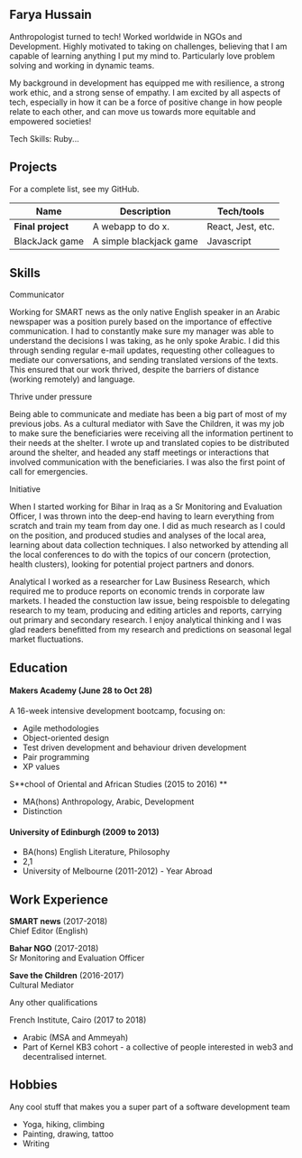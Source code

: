 ## Farya Hussain

Anthropologist turned to tech! Worked worldwide in NGOs and Development. Highly motivated to taking on challenges, believing that I am capable of learning anything I put my mind to. Particularly love problem solving and working in dynamic teams.

My background in development has equipped me with resilience, a strong work ethic, and a strong sense of empathy. I am excited by all aspects of tech, especially in how it can be a force of positive change in how people relate to each other, and can move us towards more equitable and empowered societies!

<!-- After graduation I worked in several places (France, Greece, Iraq and Egypt), in various roles within international development agencies. Between then and now, I have studied Arabic at the French Institute in Cairo, trained at a Muay Thai camp, worked as a project manager on some local construction projects, started teaching myself how to code, and received two scholarships (Makers and Kernel) to learn more about tech, coding, and web3! -->

<!-- Since June 2021, I have been studying with a full scholarship at Makers Academy, a developer bootcamp. Intensive, the course has given me fundamentals of software development through making interesting projects. I have also been learning best coding practices. I am excited to be in a dynamic and creative working environment! -->

Tech Skills: Ruby...

## Projects

For a complete list, see my GitHub.

| Name              | Description             | Tech/tools        |
| ----------------- | ----------------------- | ----------------- |
| **Final project** | A webapp to do x.       | React, Jest, etc. |
| BlackJack game    | A simple blackjack game | Javascript        |

## Skills

<!--
-STAR
-What was the situation/task? (ST)

-How was the skill used?

-What did you do? (action)

-What was the result?

Consider skills relevent to software development. Then consider your best skills. Pick 2-4 skills and write a short descriptive paragraph for each one. You should demonstrate how capable you are at this skill with examples.
(Using a STAR example Paragraph) Consider the questions below.
 -->

Communicator

Working for SMART news as the only native English speaker in an Arabic newspaper was a position purely based on the importance of effective communication. I had to constantly make sure my manager was able to understand the decisions I was taking, as he only spoke Arabic. I did this through sending regular e-mail updates, requesting other colleagues to mediate our conversations, and sending translated versions of the texts. This ensured that our work thrived, despite the barriers of distance (working remotely) and language.

Thrive under pressure

Being able to communicate and mediate has been a big part of most of my previous jobs. As a cultural mediator with Save the Children, it was my job to make sure the beneficiaries were receiving all the information pertinent to their needs at the shelter. I wrote up and translated copies to be distributed around the shelter, and headed any staff meetings or interactions that involved communication with the beneficiaries. I was also the first point of call for emergencies.

Initiative

When I started working for Bihar in Iraq as a Sr Monitoring and Evaluation Officer, I was thrown into the deep-end having to learn everything from scratch and train my team from day one. I did as much research as I could on the position, and produced studies and analyses of the local area, learning about data collection techniques. I also networked by attending all the local conferences to do with the topics of our concern (protection, health clusters), looking for potential project partners and donors.

Analytical
I worked as a researcher for Law Business Research, which required me to produce reports on economic trends in corporate law markets. I headed the constuction law issue, being respoisble to delegating research to my team, producing and editing articles and reports, carrying out primary and secondary research. I enjoy analytical thinking and I was glad readers benefitted from my research and predictions on seasonal legal market fluctuations.

<!-- #### This Skill

- Experience
- Achievements
- Evidence (STAR)

#### Another Skill

Descriptive paragraph of how capable you are at this skill and, if relevant, how it has developed (again use STAR for this)

- I achieved A during my work at B (job, or otherwise)
- I contributed to the growth of X while doing Y (job, or otherwise)
- I built this, made this, broke this, fixed this, etc.
- A link to some on-line evidence (blogs, videos, articles, etc.)
 -->

## Education

#### Makers Academy (June 28 to Oct 28)

<!-- - Use short descriptions of what you did and a skill you used. (Similar to format from the 'Work Experience' section above) -->
<!-- - e.g Frequently used pairing in order to problem solve effeciently, requiring teamwork and communication.
- you might also mention aspects some other skills/knowledge listed below:
- OOP, TDD, MVC, DDD
- Agile/XP
- Ruby, Rails, JavaScript
- RSpec, Jasmine -->

A 16-week intensive development bootcamp, focusing on:

- Agile methodologies
- Object-oriented design
- Test driven development and behaviour driven development
- Pair programming
- XP values

S**chool of Oriental and African Studies (2015 to 2016)
**

- MA(hons) Anthropology, Arabic, Development
- Distinction

#### University of Edinburgh (2009 to 2013)

- BA(hons) English Literature, Philosophy
- 2,1
- University of Melbourne (2011-2012) - Year Abroad

## Work Experience

**SMART news** (2017-2018)  
Chief Editor (English)

<!-- - Any experience, including roles and responsibilities and results achived in bullet point format. -->

**Bahar NGO** (2017-2018)  
Sr Monitoring and Evaluation Officer

<!-- - Any experience relevent to software development -->

**Save the Children** (2016-2017)  
Cultural Mediator

<!-- - Any experience relevent to software development
 -->

Any other qualifications

<!--
That in some arguable way make you a better software developer or well-rounded person
 -->

French Institute, Cairo (2017 to 2018)

- Arabic (MSA and Ammeyah)
- Part of Kernel KB3 cohort - a collective of people interested in web3 and decentralised internet.

## Hobbies

Any cool stuff that makes you a super part of a software development team

- Yoga, hiking, climbing
- Painting, drawing, tattoo
- Writing
